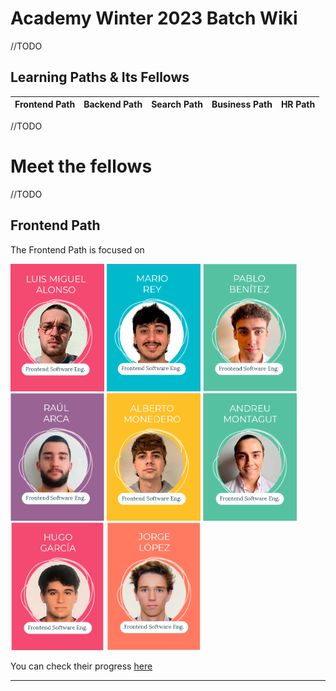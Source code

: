 # Academy Winter 2023 Batch Wiki

//TODO


## Learning Paths & Its Fellows

| Frontend Path                                    | Backend Path                                      | Search Path                                         | Business Path | HR Path |
|--------------------------------------------------|---------------------------------------------------|-----------------------------------------------------|---------------|---------|

//TODO

# Meet the fellows
//TODO

## Frontend Path 

The Frontend Path is focused on 

<div class="img_academy_2023">
 <img class="img_path_2023" src="../../../assets/img/2023_Winter_Batch/Luis-Miguel_Alonso.png" alt="Luis Miguel Alonso" width="150px"/>
 <img class="img_path_2023" src="../../../assets/img/2023_Winter_Batch/Mario_Rey.png" alt="Mario Rey" width="150px"/>
 <img class="img_path_2023" src="../../../assets/img/2023_Winter_Batch/Pablo_Benitez.png" alt="Pablo Benítez" width="150px"/>
 <img class="img_path_2023" src="../../../assets/img/2023_Winter_Batch/Raul_Arca.png" alt="Raúl Arca" width="150px"/>
 <img class="img_path_2023" src="../../../assets/img/2023_Winter_Batch/Alberto_Monedero.png" alt="Alberto Monedero" width="150px"/>
 <img class="img_path_2023" src="../../../assets/img/2023_Winter_Batch/Andreu_Montagut.png" alt="Andreu Montagut" width="150px"/>
 <img class="img_path_2023" src="../../../assets/img/2023_Winter_Batch/Hugo_Garcia.png" alt="Hugo García" width="150px"/>
 <img class="img_path_2023" src="../../../assets/img/2023_Winter_Batch/Jorge_Lopez.png" alt="Jorge López" width="150px"/>
</div>

You can check their progress [here](front.md)

---


